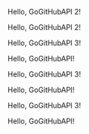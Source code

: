 Hello, GoGitHubAPI 2!

 Hello, GoGitHubAPI 2!

 Hello, GoGitHubAPI 3!

 Hello, GoGitHubAPI!

 Hello, GoGitHubAPI 3!

 Hello, GoGitHubAPI!

 Hello, GoGitHubAPI 3!

 Hello, GoGitHubAPI!
